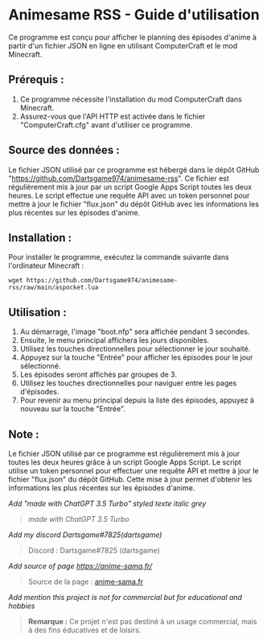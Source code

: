 # Animesame RSS - Guide d'utilisation

Ce programme est conçu pour afficher le planning des épisodes d'anime à partir d'un fichier JSON en ligne en utilisant ComputerCraft et le mod Minecraft.

## Prérequis :
1. Ce programme nécessite l'installation du mod ComputerCraft dans Minecraft.
2. Assurez-vous que l'API HTTP est activée dans le fichier "ComputerCraft.cfg" avant d'utiliser ce programme.

## Source des données :
Le fichier JSON utilisé par ce programme est hébergé dans le dépôt GitHub "https://github.com/Dartsgame974/animesame-rss". Ce fichier est régulièrement mis à jour par un script Google Apps Script toutes les deux heures. Le script effectue une requête API avec un token personnel pour mettre à jour le fichier "flux.json" du dépôt GitHub avec les informations les plus récentes sur les épisodes d'anime.

## Installation :
Pour installer le programme, exécutez la commande suivante dans l'ordinateur Minecraft :



    wget https://github.com/Dartsgame974/animesame-rss/raw/main/aspocket.lua


## Utilisation :
1. Au démarrage, l'image "boot.nfp" sera affichée pendant 3 secondes.
2. Ensuite, le menu principal affichera les jours disponibles.
3. Utilisez les touches directionnelles pour sélectionner le jour souhaité.
4. Appuyez sur la touche "Entrée" pour afficher les épisodes pour le jour sélectionné.
5. Les épisodes seront affichés par groupes de 3.
6. Utilisez les touches directionnelles pour naviguer entre les pages d'épisodes.
7. Pour revenir au menu principal depuis la liste des épisodes, appuyez à nouveau sur la touche "Entrée".

## Note :
Le fichier JSON utilisé par ce programme est régulièrement mis à jour toutes les deux heures grâce à un script Google Apps Script. Le script utilise un token personnel pour effectuer une requête API et mettre à jour le fichier "flux.json" du dépôt GitHub. Cette mise à jour permet d'obtenir les informations les plus récentes sur les épisodes d'anime.

_Add "made with ChatGPT 3.5 Turbo" styled texte italic grey_
> *made with ChatGPT 3.5 Turbo*

_Add my discord Dartsgame#7825(dartsgame)_
> Discord : Dartsgame#7825 (dartsgame)

_Add source of page https://anime-sama.fr/_
> Source de la page : [anime-sama.fr](https://anime-sama.fr/)

_Add mention this project is not for commercial but for educational and hobbies_
> **Remarque :** Ce projet n'est pas destiné à un usage commercial, mais à des fins éducatives et de loisirs.
